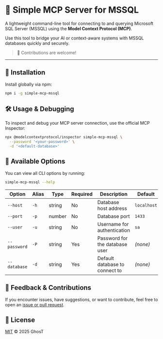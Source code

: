 # 🧩 Simple MCP Server for MSSQL

A lightweight command-line tool for connecting to and querying Microsoft SQL Server (MSSQL) using the **Model Context Protocol (MCP)**.

Use this tool to bridge your AI or context-aware systems with MSSQL databases quickly and securely.

> 🙌 Contributions are welcome!

---

## 🚀 Installation

Install globally via npm:

```sh
npm i -g simple-mcp-mssql
```

## 🛠️ Usage & Debugging

To inspect and debug your MCP server connection, use the official MCP Inspector:

```sh
npx @modelcontextprotocol/inspector simple-mcp-mssql \
  --password '<your-password>' \
  -d '<default-database>'
```

## 📘 Available Options

You can view all CLI options by running:

```sh
simple-mcp-mssql --help
```

| Option       | Alias | Type   | Required | Description                    | Default     |
| ------------ | ----- | ------ | -------- | ------------------------------ | ----------- |
| `--host`     | `-h`  | string | No       | Database host address          | `localhost` |
| `--port`     | `-p`  | number | No       | Database port                  | `1433`      |
| `--user`     | `-u`  | string | No       | Username for authentication    | `sa`        |
| `--password` | `-P`  | string | Yes      | Password for the database user | _(none)_    |
| `--database` | `-d`  | string | Yes      | Default database to connect to | _(none)_    |

## 💬 Feedback & Contributions

If you encounter issues, have suggestions, or want to contribute, feel free to open an [issue or pull request](https://github.com/CdTgr/simple-mcp-mssql).

## 📄 License

[MIT](./LICENSE) © 2025 GhosT
